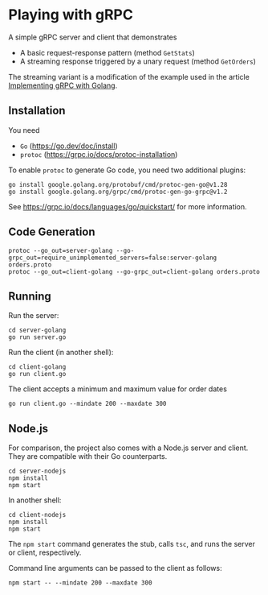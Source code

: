 # Playing with gRPC
A simple gRPC server and client that demonstrates
* A basic request-response pattern (method `GetStats`)
* A streaming response triggered by a unary request (method `GetOrders`)

The streaming variant is a modification of the example used in the article
[Implementing gRPC with Golang](https://medium.com/@josueparra2892/implementing-grpc-with-golang-71bd72a4561).

## Installation

You need
* `Go` (https://go.dev/doc/install)
* `protoc` (https://grpc.io/docs/protoc-installation)

To enable `protoc` to generate Go code, you need two additional plugins:
```shell
go install google.golang.org/protobuf/cmd/protoc-gen-go@v1.28
go install google.golang.org/grpc/cmd/protoc-gen-go-grpc@v1.2
```

See https://grpc.io/docs/languages/go/quickstart/ for more information.

## Code Generation

```shell
protoc --go_out=server-golang --go-grpc_out=require_unimplemented_servers=false:server-golang orders.proto
protoc --go_out=client-golang --go-grpc_out=client-golang orders.proto
```

## Running
Run the server:
```shell
cd server-golang
go run server.go
```

Run the client (in another shell):
```shell
cd client-golang
go run client.go
```
The client accepts a minimum and maximum value for order dates
```shell
go run client.go --mindate 200 --maxdate 300
```

## Node.js
For comparison, the project also comes with a Node.js server and client.
They are compatible with their Go counterparts.
```shell
cd server-nodejs
npm install
npm start
```
In another shell:
```shell
cd client-nodejs
npm install
npm start
```
The `npm start` command generates the stub, calls `tsc`, and runs the server or client, respectively.

Command line arguments can be passed to the client as follows:
```shell
npm start -- --mindate 200 --maxdate 300
```
